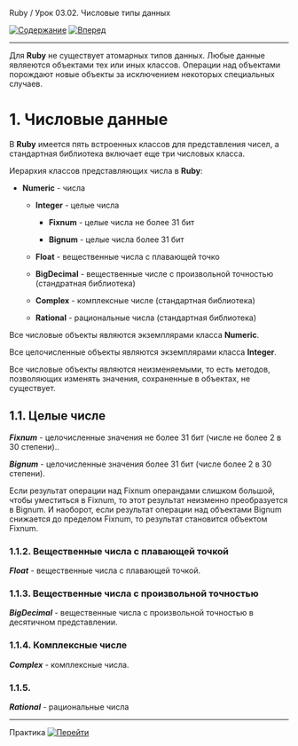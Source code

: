Ruby / Урок 03.02. Числовые типы данных

[![Содержание](https://img.shields.io/badge/-%D0%A1%D0%BE%D0%B4%D0%B5%D1%80%D0%B6%D0%B0%D0%BD%D0%B8%D0%B5-purple)](README.md)
[![Вперед](https://img.shields.io/badge/-%D0%92%D0%BF%D0%B5%D1%80%D0%B5%D0%B4-brightgreen)](2.Практика.md)

***

Для **Ruby** не существует атомарных типов данных.
Любые данные являеются объектами тех или иных классов.
Операции над объектами порождают новые объекты за исключением некоторых специальных случаев.

# 1. Числовые данные

В **Ruby** имеется пять встроенных классов для представления чисел, а  стандартная библиотека включает еще три числовых класса.

Иерархия классов представляющих числа в **Ruby**:

* **Numeric** - числа

  * **Integer** - целые числа
  
    * **Fixnum** - целые числа не более 31 бит
    
    * **Bignum** - целые числа более 31 бит
    
  * **Float** - вещественные числа с плавающей точко

  * **BigDecimal** - вещественные числе с произвольной точностью (стандратная библиотека)
    
  * **Complex** - комплексные числе (стандартная библиотека)

  * **Rational** - рациональные числа (стандартная библиотека)
    
Все числовые объекты являются экземплярами класса **Numeric**.

Все целочисленные объекты являются экземплярами класса **Integer**.

Все числовые объекты являются неизменяемыми, то есть методов, позволяющих изменять значения, 
сохраненные в объектах, не существует.

## 1.1. Целые числе

***Fixnum*** - целочисленные значения не более 31 бит (числе не более 2 в 30 степени)..

***Bignum*** - целочисленные значения более 31 бит (числе более 2 в 30 степени).

Если результат операции над Fixnum операндами слишком большой, чтобы уместиться в Fixnum, 
то этот результат неизменно преобразуется в Bignum. 
И наоборот, если результат операции над объектами Bignum снижается до пределом Fixnum, 
то результат становится объектом Fixnum.
    
### 1.1.2. Вещественные числа с плавающей точкой

***Float*** - вещественные числа с плавающей точкой.

### 1.1.3. Вещественные числа с произвольной точностью

***BigDecimal*** - вещественные числа с произвольной точностью в десятичном представлении.

### 1.1.4. Комплексные числе

***Complex*** - комплексные числа.

### 1.1.5. 

***Rational*** - рациональные числа

 
***

Практика [![Перейти](https://img.shields.io/badge/-%D0%9F%D0%B5%D1%80%D0%B5%D0%B9%D1%82%D0%B8-blue)](2.Практика.md)
